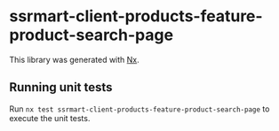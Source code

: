 # ssrmart-client-products-feature-product-search-page

This library was generated with [Nx](https://nx.dev).

## Running unit tests

Run `nx test ssrmart-client-products-feature-product-search-page` to execute the unit tests.
